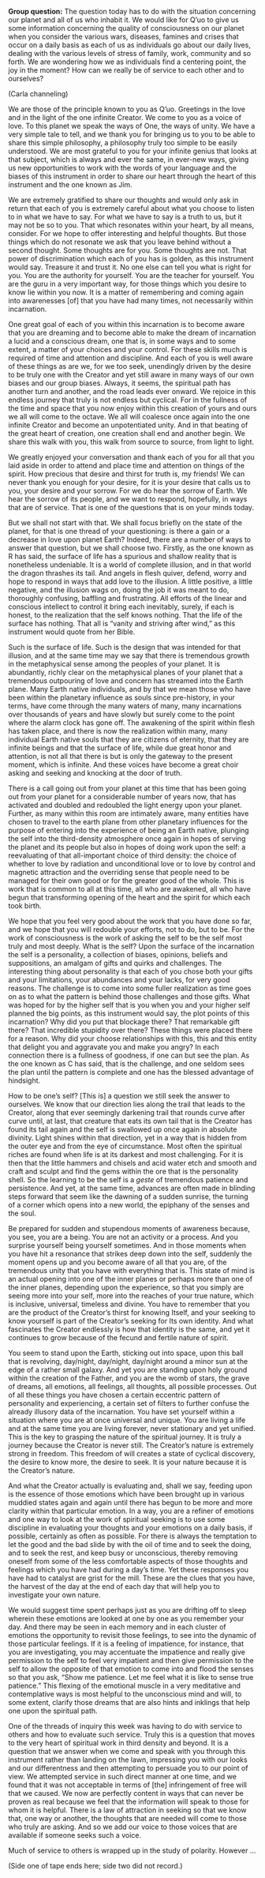 <p class="group-question"><strong>Group question:</strong> The question today has to do with the situation concerning our planet and all of us who inhabit it. We would like for Q’uo to give us some information concerning the quality of consciousness on our planet when you consider the various wars, diseases, famines and crises that occur on a daily basis as each of us as individuals go about our daily lives, dealing with the various levels of stress of family, work, community and so forth. We are wondering how we as individuals find a centering point, the joy in the moment? How can we really be of service to each other and to ourselves?</p>
<p class="channel-type">(Carla channeling)</p>
<p>We are those of the principle known to you as Q’uo. Greetings in the love and in the light of the one infinite Creator. We come to you as a voice of love. To this planet we speak the ways of One, the ways of unity. We have a very simple tale to tell, and we thank you for bringing us to you to be able to share this simple philosophy, a philosophy truly too simple to be easily understood. We are most grateful to you for your infinite genius that looks at that subject, which is always and ever the same, in ever-new ways, giving us new opportunities to work with the words of your language and the biases of this instrument in order to share our heart through the heart of this instrument and the one known as Jim.</p>
<p>We are extremely gratified to share our thoughts and would only ask in return that each of you is extremely careful about what you choose to listen to in what we have to say. For what we have to say is a truth to us, but it may not be so to you. That which resonates within your heart, by all means, consider. For we hope to offer interesting and helpful thoughts. But those things which do not resonate we ask that you leave behind without a second thought. Some thoughts are for you. Some thoughts are not. That power of discrimination which each of you has is golden, as this instrument would say. Treasure it and trust it. No one else can tell you what is right for you. You are the authority for yourself. You are the teacher for yourself. You are the guru in a very important way, for those things which you desire to know lie within you now. It is a matter of remembering and coming again into awarenesses [of] that you have had many times, not necessarily within incarnation.</p>
<p>One great goal of each of you within this incarnation is to become aware that you are dreaming and to become able to make the dream of incarnation a lucid and a conscious dream, one that is, in some ways and to some extent, a matter of your choices and your control. For these skills much is required of time and attention and discipline. And each of you is well aware of these things as are we, for we too seek, unendingly driven by the desire to be truly one with the Creator and yet still aware in many ways of our own biases and our group biases. Always, it seems, the spiritual path has another turn and another, and the road leads ever onward. We rejoice in this endless journey that truly is not endless but cyclical. For in the fullness of the time and space that you now enjoy within this creation of yours and ours we all will come to the octave. We all will coalesce once again into the one infinite Creator and become an unpotentiated unity. And in that beating of the great heart of creation, one creation shall end and another begin. We share this walk with you, this walk from source to source, from light to light.</p>
<p>We greatly enjoyed your conversation and thank each of you for all that you laid aside in order to attend and place time and attention on things of the spirit. How precious that desire and thirst for truth is, my friends! We can never thank you enough for your desire, for it is your desire that calls us to you, your desire and your sorrow. For we do hear the sorrow of Earth. We hear the sorrow of its people, and we want to respond, hopefully, in ways that are of service. That is one of the questions that is on your minds today.</p>
<p>But we shall not start with that. We shall focus briefly on the state of the planet, for that is one thread of your questioning: is there a gain or a decrease in love upon planet Earth? Indeed, there are a number of ways to answer that question, but we shall choose two. Firstly, as the one known as R has said, the surface of life has a spurious and shallow reality that is nonetheless undeniable. It is a world of complete illusion, and in that world the dragon thrashes its tail. And angels in flesh quiver, defend, worry and hope to respond in ways that add love to the illusion. A little positive, a little negative, and the illusion wags on, doing the job it was meant to do, thoroughly confusing, baffling and frustrating. All efforts of the linear and conscious intellect to control it bring each inevitably, surely, if each is honest, to the realization that the self knows nothing. That the life of the surface has nothing. That all is “vanity and striving after wind,” as this instrument would quote from her Bible.</p>
<p>Such is the surface of life. Such is the design that was intended for that illusion, and at the same time may we say that there is tremendous growth in the metaphysical sense among the peoples of your planet. It is abundantly, richly clear on the metaphysical planes of your planet that a tremendous outpouring of love and concern has streamed into the Earth plane. Many Earth native individuals, and by that we mean those who have been within the planetary influence as souls since pre-history, in your terms, have come through the many waters of many, many incarnations over thousands of years and have slowly but surely come to the point where the alarm clock has gone off. The awakening of the spirit within flesh has taken place, and there is now the realization within many, many individual Earth native souls that they are citizens of eternity, that they are infinite beings and that the surface of life, while due great honor and attention, is not all that there is but is only the gateway to the present moment, which is infinite. And these voices have become a great choir asking and seeking and knocking at the door of truth.</p>
<p>There is a call going out from your planet at this time that has been going out from your planet for a considerable number of years now, that has activated and doubled and redoubled the light energy upon your planet. Further, as many within this room are intimately aware, many entities have chosen to travel to the earth plane from other planetary influences for the purpose of entering into the experience of being an Earth native, plunging the self into the third-density atmosphere once again in hopes of serving the planet and its people but also in hopes of doing work upon the self: a reevaluating of that all-important choice of third density: the choice of whether to love by radiation and unconditional love or to love by control and magnetic attraction and the overriding sense that people need to be managed for their own good or for the greater good of the whole. This is work that is common to all at this time, all who are awakened, all who have begun that transforming opening of the heart and the spirit for which each took birth.</p>
<p>We hope that you feel very good about the work that you have done so far, and we hope that you will redouble your efforts, not to do, but to be. For the work of consciousness is the work of asking the self to be the self most truly and most deeply. What is the self? Upon the surface of the incarnation the self is a personality, a collection of biases, opinions, beliefs and suppositions, an amalgam of gifts and quirks and challenges. The interesting thing about personality is that each of you chose both your gifts and your limitations, your abundances and your lacks, for very good reasons. The challenge is to come into some fuller realization as time goes on as to what the pattern is behind those challenges and those gifts. What was hoped for by the higher self that is you when you and your higher self planned the big points, as this instrument would say, the plot points of this incarnation? Why did you put that blockage there? That remarkable gift there? That incredible stupidity over there? These things were placed there for a reason. Why did your choose relationships with this, this and this entity that delight you and aggravate you and make you angry? In each connection there is a fullness of goodness, if one can but see the plan. As the one known as C has said, that is the challenge, and one seldom sees the plan until the pattern is complete and one has the blessed advantage of hindsight.</p>
<p>How to be one’s self? [This is] a question we still seek the answer to ourselves. We know that our direction lies along the trail that leads to the Creator, along that ever seemingly darkening trail that rounds curve after curve until, at last, that creature that eats its own tail that is the Creator has found its tail again and the self is swallowed up once again in absolute divinity. Light shines within that direction, yet in a way that is hidden from the outer eye and from the eye of circumstance. Most often the spiritual riches are found when life is at its darkest and most challenging. For it is then that the little hammers and chisels and acid water etch and smooth and craft and sculpt and find the gems within the ore that is the personality shell. So the learning to be the self is a <em>geste</em> of tremendous patience and persistence. And yet, at the same time, advances are often made in blinding steps forward that seem like the dawning of a sudden sunrise, the turning of a corner which opens into a new world, the epiphany of the senses and the soul.</p>
<p>Be prepared for sudden and stupendous moments of awareness because, you see, you are a being. You are not an activity or a process. And you surprise yourself being yourself sometimes. And in those moments when you have hit a resonance that strikes deep down into the self, suddenly the moment opens up and you become aware of all that you are, of the tremendous unity that you have with everything that is. This state of mind is an actual opening into one of the inner planes or perhaps more than one of the inner planes, depending upon the experience, so that you simply are seeing more into your self, more into the reaches of your true nature, which is inclusive, universal, timeless and divine. You have to remember that you are the product of the Creator’s thirst for knowing Itself, and your seeking to know yourself is part of the Creator’s seeking for Its own identity. And what fascinates the Creator endlessly is how that identity is the same, and yet it continues to grow because of the fecund and fertile nature of spirit.</p>
<p>You seem to stand upon the Earth, sticking out into space, upon this ball that is revolving, day/night, day/night, day/night around a minor sun at the edge of a rather small galaxy. And yet you are standing upon holy ground within the creation of the Father, and you are the womb of stars, the grave of dreams, all emotions, all feelings, all thoughts, all possible processes. Out of all these things you have chosen a certain eccentric pattern of personality and experiencing, a certain set of filters to further confuse the already illusory data of the incarnation. You have set yourself within a situation where you are at once universal and unique. You are living a life and at the same time you are living forever, never stationary and yet unified. This is the key to grasping the nature of the spiritual journey. It is truly a journey because the Creator is never still. The Creator’s nature is extremely strong in freedom. This freedom of will creates a state of cyclical discovery, the desire to know more, the desire to seek. It is your nature because it is the Creator’s nature.</p>
<p>And what the Creator actually is evaluating and, shall we say, feeding upon is the essence of those emotions which have been brought up in various muddied states again and again until there has begun to be more and more clarity within that particular emotion. In a way, you are a refiner of emotions and one way to look at the work of spiritual seeking is to use some discipline in evaluating your thoughts and your emotions on a daily basis, if possible, certainly as often as possible. For there is always the temptation to let the good and the bad slide by with the oil of time and to seek the doing, and to seek the rest, and keep busy or unconscious, thereby removing oneself from some of the less comfortable aspects of those thoughts and feelings which you have had during a day’s time. Yet these responses you have had to catalyst are grist for the mill. These are the clues that you have, the harvest of the day at the end of each day that will help you to investigate your own nature.</p>
<p>We would suggest time spent perhaps just as you are drifting off to sleep wherein these emotions are looked at one by one as you remember your day. And there may be seen in each memory and in each cluster of emotions the opportunity to revisit those feelings, to see into the dynamic of those particular feelings. If it is a feeling of impatience, for instance, that you are investigating, you may accentuate the impatience and really give permission to the self to feel very impatient and then give permission to the self to allow the opposite of that emotion to come into and flood the senses so that you ask, “Show me patience. Let me feel what it is like to sense true patience.” This flexing of the emotional muscle in a very meditative and contemplative ways is most helpful to the unconscious mind and will, to some extent, clarify those dreams that are also hints and inklings that help one upon the spiritual path.</p>
<p>One of the threads of inquiry this week was having to do with service to others and how to evaluate such service. Truly this is a question that moves to the very heart of spiritual work in third density and beyond. It is a question that we answer when we come and speak with you through this instrument rather than landing on the lawn, impressing you with our looks and our differentness and then attempting to persuade you to our point of view. We attempted service in such direct manner at one time, and we found that it was not acceptable in terms of [the] infringement of free will that we caused. We now are perfectly content in ways that can never be proven as real because we feel that the information will speak to those for whom it is helpful. There is a law of attraction in seeking so that we know that, one way or another, the thoughts that are needed will come to those who truly are asking. And so we add our voice to those voices that are available if someone seeks such a voice.</p>
<p>Much of service to others is wrapped up in the study of polarity. However …</p>
<p class="comment">(Side one of tape ends here; side two did not record.)</p>